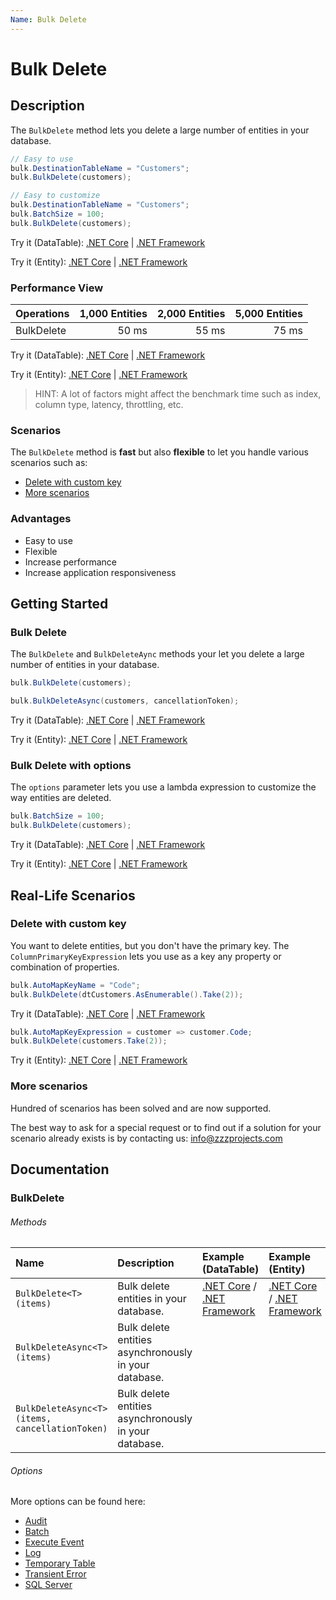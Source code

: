 ```yaml
---
Name: Bulk Delete
---
```


# Bulk Delete

## Description

The `BulkDelete` method lets you delete a large number of entities in your database.

```csharp
// Easy to use
bulk.DestinationTableName = "Customers";
bulk.BulkDelete(customers);

// Easy to customize
bulk.DestinationTableName = "Customers";
bulk.BatchSize = 100;
bulk.BulkDelete(customers);
```
Try it (DataTable): [.NET Core](https://dotnetfiddle.net/YvsjGI) | [.NET Framework](https://dotnetfiddle.net/XgKaqz)

Try it (Entity): [.NET Core](https://dotnetfiddle.net/9Tzbw1) | [.NET Framework](https://dotnetfiddle.net/O3jY32)


### Performance View

| Operations      | 1,000 Entities | 2,000 Entities | 5,000 Entities |
| :-------------- | -------------: | -------------: | -------------: |
| BulkDelete      | 50 ms          | 55 ms          | 75 ms         |


Try it (DataTable): [.NET Core](https://dotnetfiddle.net/HHLosa) | [.NET Framework](https://dotnetfiddle.net/TknFpT)

Try it (Entity): [.NET Core](https://dotnetfiddle.net/S9wNCs) | [.NET Framework](https://dotnetfiddle.net/CzSZx8)

> HINT: A lot of factors might affect the benchmark time such as index, column type, latency, throttling, etc.

### Scenarios
The `BulkDelete` method is **fast** but also **flexible** to let you handle various scenarios such as:

- [Delete with custom key](#delete-with-custom-key)
- [More scenarios](#more-scenarios)

### Advantages
- Easy to use
- Flexible
- Increase performance
- Increase application responsiveness

## Getting Started

### Bulk Delete
The `BulkDelete` and `BulkDeleteAync` methods your let you delete a large number of entities in your database.
 
```csharp
bulk.BulkDelete(customers);

bulk.BulkDeleteAsync(customers, cancellationToken);
```
Try it (DataTable): [.NET Core](https://dotnetfiddle.net/J86vbg) | [.NET Framework](https://dotnetfiddle.net/Ss93gv)

Try it (Entity): [.NET Core](https://dotnetfiddle.net/Ad7mTs) | [.NET Framework](https://dotnetfiddle.net/p8dt0G) 

### Bulk Delete with options
The `options` parameter lets you use a lambda expression to customize the way entities are deleted.

```csharp
bulk.BatchSize = 100;
bulk.BulkDelete(customers);
```
Try it (DataTable): [.NET Core](https://dotnetfiddle.net/SLEovf) | [.NET Framework](https://dotnetfiddle.net/NQlmua)

Try it (Entity): [.NET Core](https://dotnetfiddle.net/vfi0D7) | [.NET Framework](https://dotnetfiddle.net/KLFfCw) 

## Real-Life Scenarios

### Delete with custom key
You want to delete entities, but you don't have the primary key. The `ColumnPrimaryKeyExpression` lets you use as a key any property or combination of properties.

```csharp
bulk.AutoMapKeyName = "Code";
bulk.BulkDelete(dtCustomers.AsEnumerable().Take(2));
```
Try it (DataTable): [.NET Core](https://dotnetfiddle.net/ksZniB) | [.NET Framework](https://dotnetfiddle.net/XKUBto)

```csharp
bulk.AutoMapKeyExpression = customer => customer.Code;
bulk.BulkDelete(customers.Take(2));
```
Try it (Entity): [.NET Core](https://dotnetfiddle.net/7fr6Mk) | [.NET Framework](https://dotnetfiddle.net/yc5tqc) 

### More scenarios
Hundred of scenarios has been solved and are now supported.

The best way to ask for a special request or to find out if a solution for your scenario already exists is by contacting us:
info@zzzprojects.com

## Documentation

### BulkDelete

###### Methods

| Name | Description | Example (DataTable) | Example (Entity) |
| :--- | :----------  | :------ | :------ |
| `BulkDelete<T>(items)` | Bulk delete entities in your database. | [.NET Core](https://dotnetfiddle.net/YI0t9s) / [.NET Framework](https://dotnetfiddle.net/srOJJ8) | [.NET Core](https://dotnetfiddle.net/VnY2QI) / [.NET Framework](https://dotnetfiddle.net/a6Txdy) |
| `BulkDeleteAsync<T>(items)` | Bulk delete entities asynchronously in your database. | | |
| `BulkDeleteAsync<T>(items, cancellationToken)` | Bulk delete entities asynchronously in your database. | | |

###### Options
More options can be found here:

- [Audit](https://bulk-operations.net/audit)
- [Batch](https://bulk-operations.net/batch)
- [Execute Event](https://bulk-operations.net/execute-event)
- [Log](https://bulk-operations.net/log)
- [Temporary Table](https://bulk-operations.net/temporary-table)
- [Transient Error](https://bulk-operations.net/transient-error)
- [SQL Server](https://bulk-operations.net/sql-server)
